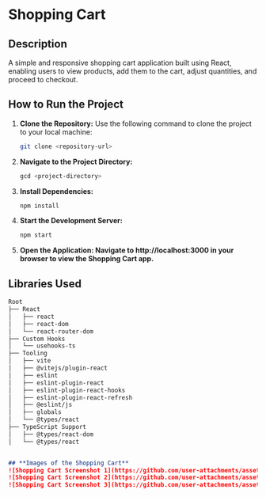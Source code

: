 # **Shopping Cart**

## **Description**
A simple and responsive shopping cart application built using React, enabling users to view products, add them to the cart, adjust quantities, and proceed to checkout.

## **How to Run the Project**

1. **Clone the Repository:**
   Use the following command to clone the project to your local machine:
   ```bash
   git clone <repository-url>
2. **Navigate to the Project Directory:**
   ```bash
   gcd <project-directory>
3. **Install Dependencies:**
   ```bash
   npm install
4. **Start the Development Server:**
   ```bash
   npm start
5. **Open the Application: Navigate to http://localhost:3000 in your browser to view the Shopping Cart app.**

## **Libraries Used**
```markdown
Root
├── React
│   ├── react
│   ├── react-dom
│   └── react-router-dom
├── Custom Hooks
│   └── usehooks-ts
├── Tooling
│   ├── vite
│   ├── @vitejs/plugin-react
│   ├── eslint
│   ├── eslint-plugin-react
│   ├── eslint-plugin-react-hooks
│   ├── eslint-plugin-react-refresh
│   ├── @eslint/js
│   ├── globals
│   └── @types/react
├── TypeScript Support
│   ├── @types/react-dom
│   └── @types/react


## **Images of the Shopping Cart**
![Shopping Cart Screenshot 1](https://github.com/user-attachments/assets/3bf1d8cd-d813-4cea-8d0d-8c686e0f465a)
![Shopping Cart Screenshot 2](https://github.com/user-attachments/assets/a105f4fd-a92b-4b63-8011-36523fcf761b)
![Shopping Cart Screenshot 3](https://github.com/user-attachments/assets/152e0b57-bc70-47a5-8495-46c7bab7768a)






